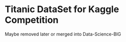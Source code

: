 <h1> Titanic DataSet for Kaggle Competition </h1>
<p> Maybe removed later or merged into Data-Science-BIG</p>